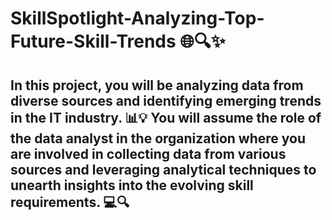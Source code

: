 # SkillSpotlight-Analyzing-Top-Future-Skill-Trends 🌐🔍✨ 

## In this project, you will be analyzing data from diverse sources and identifying emerging trends in the IT industry. 📊💡 You will assume the role of the data analyst in the organization where you are involved in collecting data from various sources and leveraging analytical techniques to unearth insights into the evolving skill requirements. 💻🔍
